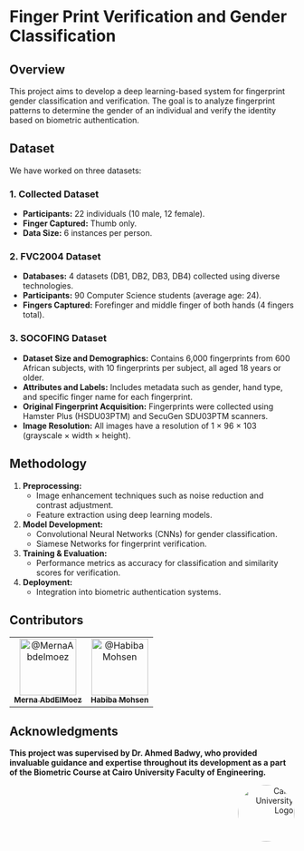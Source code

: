 # Finger Print Verification and Gender Classification

## Overview
This project aims to develop a deep learning-based system for fingerprint gender classification and verification. The goal is to analyze fingerprint patterns to determine the gender of an individual and verify the identity based on biometric authentication.

## Dataset
We have worked on three datasets:

### 1. Collected Dataset
- **Participants:** 22 individuals (10 male, 12 female).
- **Finger Captured:** Thumb only.
- **Data Size:** 6 instances per person.

### 2. FVC2004 Dataset
- **Databases:** 4 datasets (DB1, DB2, DB3, DB4) collected using diverse technologies.
- **Participants:** 90 Computer Science students (average age: 24).
- **Fingers Captured:** Forefinger and middle finger of both hands (4 fingers total).

### 3. SOCOFING Dataset
- **Dataset Size and Demographics:** Contains 6,000 fingerprints from 600 African subjects, with 10 fingerprints per subject, all aged 18 years or older.
- **Attributes and Labels:** Includes metadata such as gender, hand type, and specific finger name for each fingerprint.
- **Original Fingerprint Acquisition:** Fingerprints were collected using Hamster Plus (HSDU03PTM) and SecuGen SDU03PTM scanners.
- **Image Resolution:** All images have a resolution of 1 × 96 × 103 (grayscale × width × height).

## Methodology
1. **Preprocessing:**
   - Image enhancement techniques such as noise reduction and contrast adjustment.
   - Feature extraction using deep learning models.
2. **Model Development:**
   - Convolutional Neural Networks (CNNs) for gender classification.
   - Siamese Networks for fingerprint verification.
3. **Training & Evaluation:**
   - Performance metrics as accuracy for classification and similarity scores for verification.
4. **Deployment:**
   - Integration into biometric authentication systems.

## Contributors <a name = "Contributors"></a>
<table>
  <tr>
    <td align="center">
      <a href="https://github.com/merna-abdelmoez">
        <img src="https://github.com/merna-abdelmoez.png" width="100px" alt="@MernaAbdelmoez">
        <br>
        <sub><b>Merna AbdElMoez</b></sub>
      </a>
    </td>
    <td align="center">
      <a href="https://github.com/Habiba-Mohsen">
        <img src="https://github.com/Habiba-Mohsen.png" width="100px" alt="@HabibaMohsen">
        <br>
        <sub><b>Habiba Mohsen</b></sub>
      </a>
    </td>
  </tr>
</table>


## Acknowledgments
**This project was supervised by Dr. Ahmed Badwy, who provided invaluable guidance and expertise throughout its development as a part of the Biometric Course at Cairo University Faculty of Engineering.**


<div style="text-align: right">
    <img src="https://imgur.com/Wk4nR0m.png" alt="Cairo University Logo" width="100" style="border-radius: 50%;"/>
</div>


